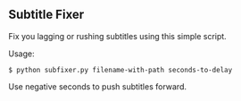 ## Subtitle Fixer

Fix you lagging or rushing subtitles using this simple script.

Usage:
```shell
$ python subfixer.py filename-with-path seconds-to-delay
```

Use negative seconds to push subtitles forward.
